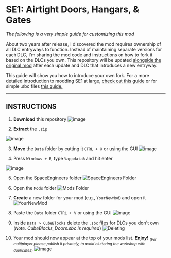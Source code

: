 # SE1: Airtight Doors, Hangars, & Gates
*The following is a very simple guide for customizing this mod*

About two years after release, I discovered the mod requires ownership of all DLC entryways to function. Instead of maintaining separate versions for each DLC, I'm sharing the mod code and instructions on how to fork it based on the DLCs you own. This repository will be updated [alongside the original mod](https://steamcommunity.com/sharedfiles/filedetails/?id=2970981537) after each update and DLC that introduces a new entryway. 

This guide will show you how to introduce your own fork. For a more detailed introduction to modding SE1 at large, [check out this guide](https://github.com/cdrch/space-engineers-fan-docs/blob/master/modding-introduction/main.md#folder-structure) or for simple .sbc files [this guide.](https://steamcommunity.com/sharedfiles/filedetails/?id=2292841964)

________
## INSTRUCTIONS

1. **Download** this repository
![image](https://github.com/user-attachments/assets/b4a67b2b-adfd-4caa-a783-3d5157802003)

2. **Extract** the `.zip`

![image](https://github.com/user-attachments/assets/d7d69fae-aa90-4dcf-91f3-2eabf1b7a903)

3. **Move** the `Data` folder by cutting it `CTRL + X` or using the GUI
![image](https://github.com/user-attachments/assets/987167a1-f602-42aa-b9f6-4c7ab9b21c0d)

4. Press `Windows + R`, type `%appdata%` and hit enter

![image](https://github.com/user-attachments/assets/d9ea3300-74f5-44c9-bf07-2e002e195906)

5. Open the SpaceEngineers folder
![SpaceEngineers Folder](https://github.com/user-attachments/assets/62248aee-8c53-4f30-be62-9896689cd47f)

6. Open the `Mods` folder
![Mods Folder](https://github.com/user-attachments/assets/b5ae60c3-9b57-42a9-8731-cc016bca40f1)

7. **Create** a new folder for your mod (e.g., `YourNewMod`) and open it
![YourNewMod](https://github.com/user-attachments/assets/99861c6b-985a-4b81-8cca-911b395fd16f)

8. Paste the `Data` folder `CTRL + V` or using the GUI 
![image](https://github.com/user-attachments/assets/9cc2c517-7214-42b5-a13b-ea5cfbc86963)

9. Inside `Data > CubeBlocks` delete the `.sbc` files for DLCs you don't own (*Note. CubeBlocks_Doors.sbc is required*)
![Deleting](https://github.com/user-attachments/assets/875e2a56-d3f9-4423-a599-4d8c1492e29e)

10. Your mod should now appear at the top of your mods list. **Enjoy!** <sub> (*For multiplayer please publish it privately, to avoid cluttering the workshop with duplicates*) </sub>
![image](https://github.com/user-attachments/assets/f6cc1159-a260-46ea-9d9f-c93aa04b502c)






